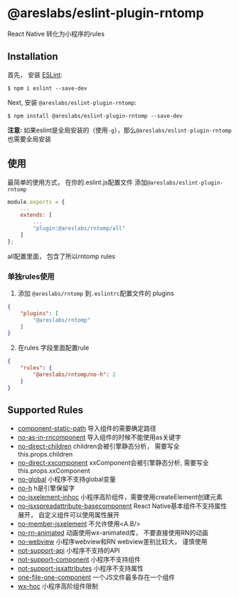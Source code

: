 # @areslabs/eslint-plugin-rntomp

React Native 转化为小程序的rules

## Installation

首先， 安装 [ESLint](http://eslint.org):

```
$ npm i eslint --save-dev
```

Next, 安装 `@areslabs/eslint-plugin-rntomp`:

```
$ npm install @areslabs/eslint-plugin-rntomp --save-dev
```

**注意:** 如果eslint是全局安装的（使用`-g`），那么`@areslabs/eslint-plugin-rntomp` 也需要全局安装

## 使用
最简单的使用方式， 在你的.eslint.js配置文件 添加`@areslabs/eslint-plugin-rntomp`
```javascript
module.exports = {
    ...
    extends: [
        ...
        "plugin:@areslabs/rntomp/all"
    ]
};
```
all配置里面， 包含了所以rntomp rules

### 单独rules使用
1. 添加 `@areslabs/rntomp` 到`.eslintrc`配置文件的 plugins

```json
{
    "plugins": [
        "@areslabs/rntomp"
    ]
}
```

2. 在rules 字段里面配置rule

```json
{
    "rules": {
        "@areslabs/rntomp/no-h": 2
    }
}
```


## Supported Rules

* [component-static-path](./docs/rules/component-static-path.md) 导入组件的需要确定路径
* [no-as-in-rncomponent](./docs/rules/no-as-in-rncomponent.md) 导入组件的时候不能使用as关键字
* [no-direct-children](./docs/rules/no-direct-children.md) children会被引擎静态分析， 需要写全this.props.children
* [no-direct-xxcomponent](./docs/rules/no-direct-xxcomponent.md) xxComponent会被引擎静态分析, 需要写全this.props.xxComponent
* [no-global](./docs/rules/no-global.md) 小程序不支持global变量
* [no-h](./docs/rules/no-h.md) h是引擎保留字
* [no-jsxelement-inhoc](./docs/rules/no-jsxelement-inhoc.md) 小程序高阶组件，需要使用createElement创建元素
* [no-jsxspreadattribute-basecomponent](./docs/rules/no-jsxspreadattribute-basecomponent.md) React Native基本组件不支持属性展开， 自定义组件可以使用属性展开
* [no-member-jsxelement](./docs/rules/no-member-jsxelement.md) 不允许使用<A.B/>
* [no-rn-animated](./docs/rules/no-rn-animated.md) 动画使用wx-animated库， 不要直接使用RN的动画
* [no-webview](./docs/rules/no-webview.md) 小程序webview和RN webview差别比较大， 谨慎使用
* [not-support-api](./docs/rules/not-support-api.md) 小程序不支持的API
* [not-support-component](./docs/rules/not-support-component.md) 小程序不支持组件
* [not-support-jsxattributes](./docs/rules/not-support-jsxattributes.md) 小程序不支持属性
* [one-file-one-component](./docs/rules/one-file-one-component.md) 一个JS文件最多存在一个组件
* [wx-hoc](./docs/rules/wx-hoc.md) 小程序高阶组件限制



 







